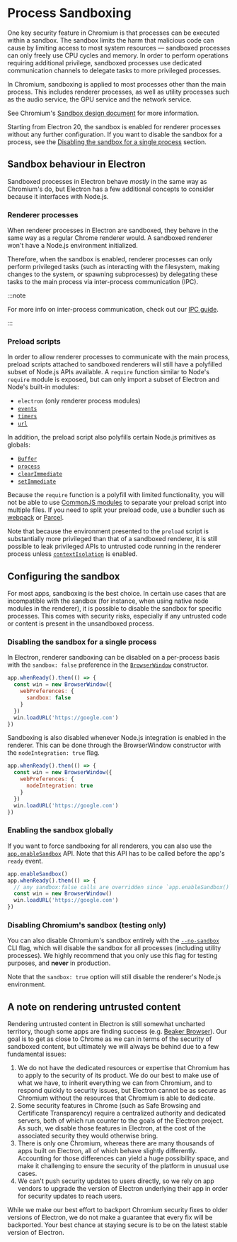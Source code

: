 # Process Sandboxing

One key security feature in Chromium is that processes can be executed within a sandbox.
The sandbox limits the harm that malicious code can cause by limiting access to most
system resources — sandboxed processes can only freely use CPU cycles and memory.
In order to perform operations requiring additional privilege, sandboxed processes
use dedicated communication channels to delegate tasks to more privileged processes.

In Chromium, sandboxing is applied to most processes other than the main process.
This includes renderer processes, as well as utility processes such as the audio service,
the GPU service and the network service.

See Chromium's [Sandbox design document][sandbox] for more information.

Starting from Electron 20, the sandbox is enabled for renderer processes without any
further configuration. If you want to disable the sandbox for a process, see the
[Disabling the sandbox for a single process](#disabling-the-sandbox-for-a-single-process)
section.

## Sandbox behaviour in Electron

Sandboxed processes in Electron behave _mostly_ in the same way as Chromium's do, but
Electron has a few additional concepts to consider because it interfaces with Node.js.

### Renderer processes

When renderer processes in Electron are sandboxed, they behave in the same way as a
regular Chrome renderer would. A sandboxed renderer won't have a Node.js
environment initialized.

Therefore, when the sandbox is enabled, renderer processes can only perform privileged
tasks (such as interacting with the filesystem, making changes to the system, or spawning
subprocesses) by delegating these tasks to the main process via inter-process
communication (IPC).

:::note

For more info on inter-process communication, check out our [IPC guide](./ipc.md).

:::

### Preload scripts

In order to allow renderer processes to communicate with the main process, preload
scripts attached to sandboxed renderers will still have a polyfilled subset of Node.js
APIs available. A `require` function similar to Node's `require` module is exposed,
but can only import a subset of Electron and Node's built-in modules:

* `electron` (only renderer process modules)
* [`events`](https://nodejs.org/api/events.html)
* [`timers`](https://nodejs.org/api/timers.html)
* [`url`](https://nodejs.org/api/url.html)

In addition, the preload script also polyfills certain Node.js primitives as globals:

* [`Buffer`](https://nodejs.org/api/buffer.html)
* [`process`](../api/process.md)
* [`clearImmediate`](https://nodejs.org/api/timers.html#timers_clearimmediate_immediate)
* [`setImmediate`](https://nodejs.org/api/timers.html#timers_setimmediate_callback_args)

Because the `require` function is a polyfill with limited functionality, you will not be
able to use [CommonJS modules][commonjs] to separate your preload script into multiple
files. If you need to split your preload code, use a bundler such as [webpack][webpack]
or [Parcel][parcel].

Note that because the environment presented to the `preload` script is substantially
more privileged than that of a sandboxed renderer, it is still possible to leak
privileged APIs to untrusted code running in the renderer process unless
[`contextIsolation`][context-isolation] is enabled.

## Configuring the sandbox

For most apps, sandboxing is the best choice. In certain use cases that are incompatible with
the sandbox (for instance, when using native node modules in the renderer),
it is possible to disable the sandbox for specific processes. This comes with security
risks, especially if any untrusted code or content is present in the unsandboxed process.

### Disabling the sandbox for a single process

In Electron, renderer sandboxing can be disabled on a per-process basis with
the `sandbox: false` preference in the [`BrowserWindow`][browser-window] constructor.

```js title='main.js'
app.whenReady().then(() => {
  const win = new BrowserWindow({
    webPreferences: {
      sandbox: false
    }
  })
  win.loadURL('https://google.com')
})
```

Sandboxing is also disabled whenever Node.js integration is enabled in the renderer.
This can be done through the BrowserWindow constructor with the `nodeIntegration: true` flag.

```js title='main.js'
app.whenReady().then(() => {
  const win = new BrowserWindow({
    webPreferences: {
      nodeIntegration: true
    }
  })
  win.loadURL('https://google.com')
})
```

### Enabling the sandbox globally

If you want to force sandboxing for all renderers, you can also use the
[`app.enableSandbox`][enable-sandbox] API. Note that this API has to be called before the
app's `ready` event.

```js title='main.js'
app.enableSandbox()
app.whenReady().then(() => {
  // any sandbox:false calls are overridden since `app.enableSandbox()` was called.
  const win = new BrowserWindow()
  win.loadURL('https://google.com')
})
```

### Disabling Chromium's sandbox (testing only)

You can also disable Chromium's sandbox entirely with the [`--no-sandbox`][no-sandbox]
CLI flag, which will disable the sandbox for all processes (including utility processes).
We highly recommend that you only use this flag for testing purposes, and **never**
in production.

Note that the `sandbox: true` option will still disable the renderer's Node.js
environment.

## A note on rendering untrusted content

Rendering untrusted content in Electron is still somewhat uncharted territory,
though some apps are finding success (e.g. [Beaker Browser][beaker]).
Our goal is to get as close to Chrome as we can in terms of the security of
sandboxed content, but ultimately we will always be behind due to a few fundamental
issues:

1. We do not have the dedicated resources or expertise that Chromium has to
   apply to the security of its product. We do our best to make use of what we
   have, to inherit everything we can from Chromium, and to respond quickly to
   security issues, but Electron cannot be as secure as Chromium without the
   resources that Chromium is able to dedicate.
1. Some security features in Chrome (such as Safe Browsing and Certificate
   Transparency) require a centralized authority and dedicated servers, both of
   which run counter to the goals of the Electron project. As such, we disable
   those features in Electron, at the cost of the associated security they
   would otherwise bring.
1. There is only one Chromium, whereas there are many thousands of apps built
   on Electron, all of which behave slightly differently. Accounting for those
   differences can yield a huge possibility space, and make it challenging to
   ensure the security of the platform in unusual use cases.
1. We can't push security updates to users directly, so we rely on app vendors
   to upgrade the version of Electron underlying their app in order for
   security updates to reach users.

While we make our best effort to backport Chromium security fixes to older
versions of Electron, we do not make a guarantee that every fix will be
backported. Your best chance at staying secure is to be on the latest stable
version of Electron.

[sandbox]: https://chromium.googlesource.com/chromium/src/+/main/docs/design/sandbox.md
[browser-window]: ../api/browser-window.md
[enable-sandbox]: ../api/app.md#appenablesandbox
[no-sandbox]: ../api/command-line-switches.md#--no-sandbox
[commonjs]: https://nodejs.org/api/modules.html#modules_modules_commonjs_modules
[webpack]: https://webpack.js.org/
[parcel]: https://parceljs.org/
[context-isolation]: ./context-isolation.md
[beaker]: https://github.com/beakerbrowser/beaker
